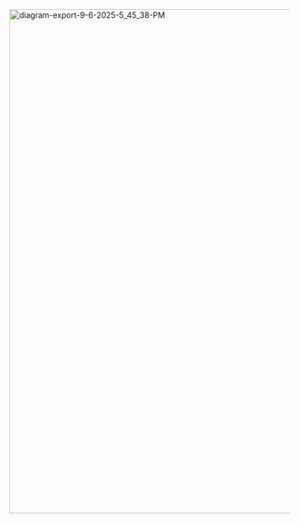 <img width="1651" height="904" alt="diagram-export-9-6-2025-5_45_38-PM" src="https://github.com/user-attachments/assets/f9818580-9058-457c-b798-dd7cafd7a177" />
